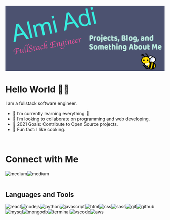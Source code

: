 ![Header](https://github.com/almihan/almihan/blob/b9d5a07435b4e82abab4988f1da6e245e0e23d20/head.png "Header")

# Hello World 👋:strawberry:
I am a fullstack software engineer.

- 🌱 I’m currently learning everything 🤣
- 👯 I’m looking to collaborate on programming and web developing.
- 🥅 2021 Goals: Contribute to Open Source projects.
- :shallow_pan_of_food: Fun fact: I like cooking.
<br>

# Connect with Me

[<img align="left" alt="medium" src="https://img.shields.io/badge/-My Website-%2343853D?&style=for-the-badge&logo=Accenture&logoColor=green"/>](https://almiadi-portfolio.netlify.app)
[<img align="left" alt="medium" src="https://img.shields.io/badge/medium-%2312100E.svg?&style=for-the-badge&logo=medium&logoColor=white" />](https://medium.com/@almiadi)
<br>
<br>

## Languages and Tools
<img align="left" alt="react" src="https://img.shields.io/badge/react%20-%2320232a.svg?&style=for-the-badge&logo=react&logoColor=%2361DAFB" />  <img align="left" alt="nodejs" src="https://img.shields.io/badge/node.js%20-%2343853D.svg?&style=for-the-badge&logo=node.js&logoColor=white" />  <img align="left" alt="python" src="https://img.shields.io/badge/Python%20-yellow.svg?&style=for-the-badge&logo=python&logoColor=%3776AB" />  <img align="left" alt="javascript" src="https://img.shields.io/badge/-Javascript-%2343853D.svg?&style=for-the-badge&logo=javascript&logoColor=%F7DF1E" />  <img align="left" alt="html" src="https://img.shields.io/badge/HTML%20-%2320232a.svg?&style=for-the-badge&logo=HTML5&logoColor=%E34F26" />  <img align="left" alt="css" src="https://img.shields.io/badge/CSS%20-orange.svg?&style=for-the-badge&logo=CSS3&logoColor=%DD3A0A" />  <img align="left" alt="sass" src="https://img.shields.io/badge/SASS%20-%2320232a.svg?&style=for-the-badge&logo=SASS&logoColor=%CC6699" />  <img align="" alt="github" src="https://img.shields.io/badge/Github%20-%2343853D.svg?&style=for-the-badge&logo=GITHUB&logoColor=%FCA121" />  <img align="left" alt="git" src="https://img.shields.io/badge/Git%20-%2320232a.svg?&style=for-the-badge&logo=Git&logoColor=%F05032" />  <img align="left" alt="mysql" src="https://img.shields.io/badge/MySQL%20-blue.svg?&style=for-the-badge&logo=MySQL&logoColor=white" />  <img align="left" alt="mongodb" src="https://img.shields.io/badge/MongoDB%20-%47A248.svg?&style=for-the-badge&logo=MongoDB&logoColor=white" />  <img align="left" alt="terminal" src="https://img.shields.io/badge/Terminal%20-%2320232a.svg?&style=for-the-badge&logo=Windows Terminal&logoColor=white" />  <img align="left" alt="vscode" src="https://img.shields.io/badge/VS Code%20-blue?logo=Visual-Studio-Code&logoColor=white&style=for-the-badge" />  <img align="left" alt="aws" src="https://img.shields.io/badge/Amazon%20AWS-%23232F3E?logo=amazon-aws&logoColor=white&style=for-the-badge" />

<!---
<img align="left" alt="python" width="30px" src="https://raw.githubusercontent.com/github/explore/80688e429a7d4ef2fca1e82350fe8e3517d3494d/topics/python/python.png" />
<img align="left" alt="javascript" width="30px" src="https://raw.githubusercontent.com/github/explore/80688e429a7d4ef2fca1e82350fe8e3517d3494d/topics/javascript/javascript.png" />
<img align="left" alt="es6" width="30px" src="https://raw.githubusercontent.com/github/explore/80688e429a7d4ef2fca1e82350fe8e3517d3494d/topics/es6/es6.png" />
<img align="left" alt="es6" width="30px" src="https://raw.githubusercontent.com/github/explore/80688e429a7d4ef2fca1e82350fe8e3517d3494d/topics/react/react.png" />
<img align="left" alt="es6" width="30px" src="https://raw.githubusercontent.com/github/explore/80688e429a7d4ef2fca1e82350fe8e3517d3494d/topics/nodejs/nodejs.png" />
<img align="left" alt="html" width="30px" src="https://raw.githubusercontent.com/github/explore/80688e429a7d4ef2fca1e82350fe8e3517d3494d/topics/html/html.png" />
<img align="left" alt="css" width="30px" src="https://raw.githubusercontent.com/github/explore/80688e429a7d4ef2fca1e82350fe8e3517d3494d/topics/css/css.png" />
<img align="left" alt="sass" width="30px" src="https://raw.githubusercontent.com/github/explore/80688e429a7d4ef2fca1e82350fe8e3517d3494d/topics/sass/sass.png" />
<img align="left" alt="c++" width="30px" src="https://simpleicons.org/icons/cplusplus.svg" />
<img align="left" alt="git" width="30px" src="https://raw.githubusercontent.com/github/explore/80688e429a7d4ef2fca1e82350fe8e3517d3494d/topics/git/git.png" />
<img align="left" alt="sql" width="30px" src="https://raw.githubusercontent.com/github/explore/80688e429a7d4ef2fca1e82350fe8e3517d3494d/topics/sql/sql.png" />
<img align="left" alt="mysql" width="30px" src="https://raw.githubusercontent.com/github/explore/80688e429a7d4ef2fca1e82350fe8e3517d3494d/topics/mysql/mysql.png" />
<img align="left" alt="mongodb" width="30px" src="https://raw.githubusercontent.com/github/explore/80688e429a7d4ef2fca1e82350fe8e3517d3494d/topics/mongodb/mongodb.png" />
<img align="left" alt="terminal" width="30px" src="https://raw.githubusercontent.com/github/explore/80688e429a7d4ef2fca1e82350fe8e3517d3494d/topics/terminal/terminal.png" />
<img align="left" alt="vscode" width="30px" src="https://raw.githubusercontent.com/github/explore/80688e429a7d4ef2fca1e82350fe8e3517d3494d/topics/visual-studio-code/visual-studio-code.png" />
<img align="left" alt="aws" width="30px" src="https://raw.githubusercontent.com/github/explore/fbceb94436312b6dacde68d122a5b9c7d11f9524/topics/aws/aws.png" />
<img align="left" alt="photoshop" width="30px" src="https://simpleicons.org/icons/affinityphoto.svg" />

 --->



